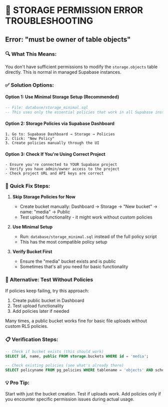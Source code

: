 # 🚨 STORAGE PERMISSION ERROR TROUBLESHOOTING

## Error: "must be owner of table objects"

### 🔍 **What This Means:**
You don't have sufficient permissions to modify the `storage.objects` table directly. This is normal in managed Supabase instances.

### ✅ **Solution Options:**

#### **Option 1: Use Minimal Storage Setup (Recommended)**
```sql
-- File: database/storage_minimal.sql
-- This uses only the essential policies that work in all Supabase instances
```

#### **Option 2: Storage Policies via Supabase Dashboard**
```
1. Go to: Supabase Dashboard → Storage → Policies
2. Click: "New Policy" 
3. Create policies manually through the UI
```

#### **Option 3: Check If You're Using Correct Project**
```
- Ensure you're connected to YOUR Supabase project
- Verify you have admin/owner access to the project
- Check project URL and API keys are correct
```

### 🎯 **Quick Fix Steps:**

1. **Skip Storage Policies for Now**
   - Create bucket manually: Dashboard → Storage → "New bucket" → name: "media" → Public
   - Test upload functionality - it might work without custom policies

2. **Use Minimal Setup**
   - Run: `database/storage_minimal.sql` instead of the full policy script
   - This has the most compatible policy setup

3. **Verify Bucket First**
   - Ensure the "media" bucket exists and is public
   - Sometimes that's all you need for basic functionality

### 🔧 **Alternative: Test Without Policies**

If policies keep failing, try this approach:
1. Create public bucket in Dashboard
2. Test upload functionality 
3. Add policies later if needed

Many times, a public bucket works fine for basic file uploads without custom RLS policies.

### 📋 **Verification Steps:**

```sql
-- Check if bucket exists (this should work)
SELECT id, name, public FROM storage.buckets WHERE id = 'media';

-- Check existing policies (see what's already there)
SELECT policyname FROM pg_policies WHERE tablename = 'objects' AND schemaname = 'storage';
```

### 💡 **Pro Tip:**
Start with just the bucket creation. Test if uploads work. Add policies only if you encounter specific permission issues during actual usage.
